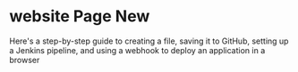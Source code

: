 # website Page New


Here's a step-by-step guide to creating a file, saving it to GitHub, setting up a Jenkins pipeline, and using a webhook to deploy an application in a browser

